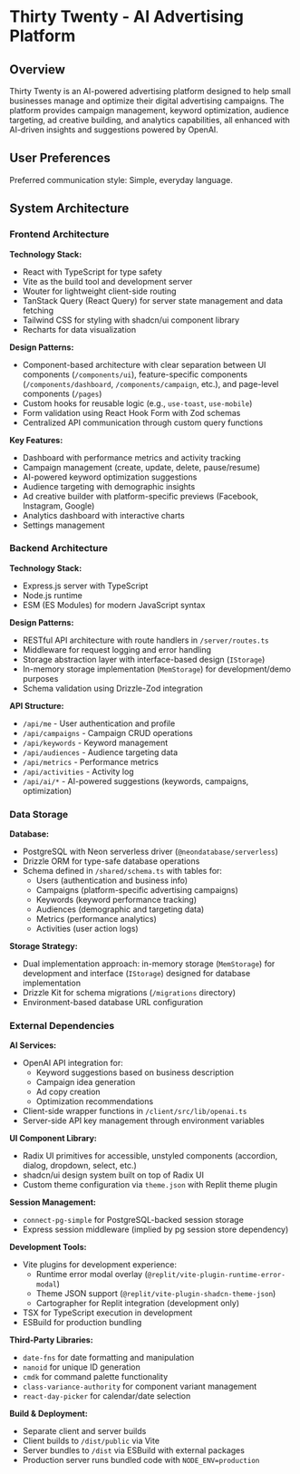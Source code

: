 # Thirty Twenty - AI Advertising Platform

## Overview

Thirty Twenty is an AI-powered advertising platform designed to help small businesses manage and optimize their digital advertising campaigns. The platform provides campaign management, keyword optimization, audience targeting, ad creative building, and analytics capabilities, all enhanced with AI-driven insights and suggestions powered by OpenAI.

## User Preferences

Preferred communication style: Simple, everyday language.

## System Architecture

### Frontend Architecture

**Technology Stack:**
- React with TypeScript for type safety
- Vite as the build tool and development server
- Wouter for lightweight client-side routing
- TanStack Query (React Query) for server state management and data fetching
- Tailwind CSS for styling with shadcn/ui component library
- Recharts for data visualization

**Design Patterns:**
- Component-based architecture with clear separation between UI components (`/components/ui`), feature-specific components (`/components/dashboard`, `/components/campaign`, etc.), and page-level components (`/pages`)
- Custom hooks for reusable logic (e.g., `use-toast`, `use-mobile`)
- Form validation using React Hook Form with Zod schemas
- Centralized API communication through custom query functions

**Key Features:**
- Dashboard with performance metrics and activity tracking
- Campaign management (create, update, delete, pause/resume)
- AI-powered keyword optimization suggestions
- Audience targeting with demographic insights
- Ad creative builder with platform-specific previews (Facebook, Instagram, Google)
- Analytics dashboard with interactive charts
- Settings management

### Backend Architecture

**Technology Stack:**
- Express.js server with TypeScript
- Node.js runtime
- ESM (ES Modules) for modern JavaScript syntax

**Design Patterns:**
- RESTful API architecture with route handlers in `/server/routes.ts`
- Middleware for request logging and error handling
- Storage abstraction layer with interface-based design (`IStorage`)
- In-memory storage implementation (`MemStorage`) for development/demo purposes
- Schema validation using Drizzle-Zod integration

**API Structure:**
- `/api/me` - User authentication and profile
- `/api/campaigns` - Campaign CRUD operations
- `/api/keywords` - Keyword management
- `/api/audiences` - Audience targeting data
- `/api/metrics` - Performance metrics
- `/api/activities` - Activity log
- `/api/ai/*` - AI-powered suggestions (keywords, campaigns, optimization)

### Data Storage

**Database:**
- PostgreSQL with Neon serverless driver (`@neondatabase/serverless`)
- Drizzle ORM for type-safe database operations
- Schema defined in `/shared/schema.ts` with tables for:
  - Users (authentication and business info)
  - Campaigns (platform-specific advertising campaigns)
  - Keywords (keyword performance tracking)
  - Audiences (demographic and targeting data)
  - Metrics (performance analytics)
  - Activities (user action logs)

**Storage Strategy:**
- Dual implementation approach: in-memory storage (`MemStorage`) for development and interface (`IStorage`) designed for database implementation
- Drizzle Kit for schema migrations (`/migrations` directory)
- Environment-based database URL configuration

### External Dependencies

**AI Services:**
- OpenAI API integration for:
  - Keyword suggestions based on business description
  - Campaign idea generation
  - Ad copy creation
  - Optimization recommendations
- Client-side wrapper functions in `/client/src/lib/openai.ts`
- Server-side API key management through environment variables

**UI Component Library:**
- Radix UI primitives for accessible, unstyled components (accordion, dialog, dropdown, select, etc.)
- shadcn/ui design system built on top of Radix UI
- Custom theme configuration via `theme.json` with Replit theme plugin

**Session Management:**
- `connect-pg-simple` for PostgreSQL-backed session storage
- Express session middleware (implied by pg session store dependency)

**Development Tools:**
- Vite plugins for development experience:
  - Runtime error modal overlay (`@replit/vite-plugin-runtime-error-modal`)
  - Theme JSON support (`@replit/vite-plugin-shadcn-theme-json`)
  - Cartographer for Replit integration (development only)
- TSX for TypeScript execution in development
- ESBuild for production bundling

**Third-Party Libraries:**
- `date-fns` for date formatting and manipulation
- `nanoid` for unique ID generation
- `cmdk` for command palette functionality
- `class-variance-authority` for component variant management
- `react-day-picker` for calendar/date selection

**Build & Deployment:**
- Separate client and server builds
- Client builds to `/dist/public` via Vite
- Server bundles to `/dist` via ESBuild with external packages
- Production server runs bundled code with `NODE_ENV=production`